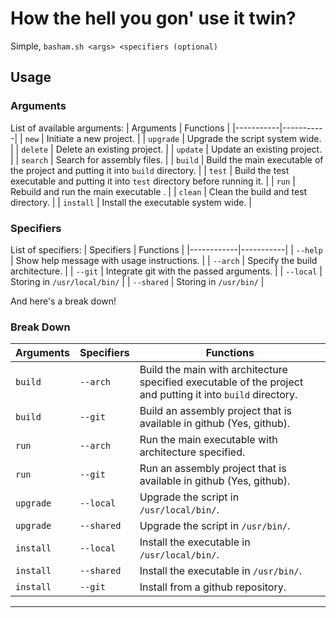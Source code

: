 # How the hell you gon' use it twin?

Simple, `basham.sh <args> <specifiers (optional)`

## Usage
### Arguments

List of available arguments:
| Arguments | Functions |
|-----------|-----------|
| `new` | Initiate a new project. |
| `upgrade` | Upgrade the script system wide. |
| `delete` | Delete an existing project. |
| `update` | Update an existing project. |
| `search` | Search for assembly files. |
| `build` | Build the main executable of the project and putting it into `build` directory. |
| `test` | Build the test executable and putting it into `test` directory before running it. |
| `run` | Rebuild and run the main executable . |
| `clean` | Clean the build and test directory. |
| `install` | Install the executable system wide. |

### Specifiers

List of specifiers:
| Specifiers | Functions |
|------------|-----------|
| `--help`   | Show help message with usage instructions. |
| `--arch`   | Specify the build architecture. |
| `--git`    | Integrate git with the passed arguments. |
| `--local`  | Storing in `/usr/local/bin/` |
| `--shared` | Storing in `/usr/bin/` |

And here's a break down!

### Break Down

| Arguments | Specifiers | Functions |
|-----------|------------|-----------|
| `build` | `--arch` | Build the main with architecture specified executable of the project and putting it into `build` directory. |
| `build` | `--git` | Build an assembly project that is available in github (Yes, github). |
| `run` | `--arch` | Run the main executable with architecture specified. |
| `run` | `--git` | Run an assembly project that is available in github (Yes, github). |
| `upgrade` | `--local` | Upgrade the script in `/usr/local/bin/`. |
| `upgrade` | `--shared` | Upgrade the script in `/usr/bin/`. |
| `install` | `--local` | Install the executable in `/usr/local/bin/`. |
| `install` | `--shared` | Install the executable in `/usr/bin/`. |
| `install` | `--git` | Install from a github repository. |

---
